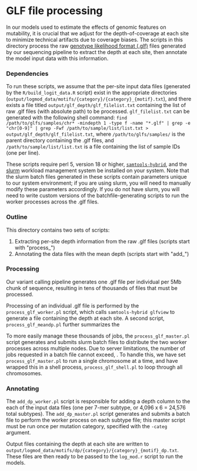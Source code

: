 # GLF file processing

In our models used to estimate the effects of genomic features on mutability, it is crucial that we adjust for the depth-of-coverage at each site to minimize technical artifacts due to coverage biases. The scripts in this directory process the raw [genotype likelihood format (.glf)](http://genome.sph.umich.edu/wiki/GLF) files generated by our sequencing pipeline to extract the depth at each site, then annotate the model input data with this information.

### Dependencies
To run these scripts, we assume that the per-site input data files (generated by the `R/build_logit_data.R` script) exist in the appropriate directories (`output/logmod_data/motifs/{category}/{category}_{motif}.txt`), and there exists a file titled `output/glf_depth/glf_filelist.txt` containing the list of raw .glf files (with absolute path) to be processed. `glf_filelist.txt` can be generated with the following shell command: `find /path/to/glfs/samples/chr* -mindepth 1 -type f -name "*.glf" | grep -e "chr[0-9]" | grep -Fwf /path/to/sample/list/list.txt > output/glf_depth/glf_filelist.txt`, where `/path/to/glfs/samples/` is the parent directory containing the .glf files, and `/path/to/sample/list/list.txt` is a file containing the list of sample IDs (one per line).

These scripts require perl 5, version 18 or higher, [`samtools-hybrid`](https://github.com/statgen/samtools-0.1.7a-hybrid), and the [slurm](http://slurm.schedmd.com/slurm.html) workload management system be installed on your system. Note that the slurm batch files generated in these scripts contain parameters unique to our system environment; if you are using slurm, you will need to manually modify these parameters accordingly. If you do not have slurm, you will need to write custom versions of the batchfile-generating scripts to run the worker processes across the .glf files.

### Outline
This directory contains two sets of scripts:

1. Extracting per-site depth information from the raw .glf files (scripts start with "process_")
2. Annotating the data files with the mean depth (scripts start with "add_")

### Processing
Our variant calling pipeline generates one .glf file per individual per 5Mb chunk of sequence, resulting in tens of thousands of files that must be processed.

Processing of an individual .glf file is performed by the `process_glf_worker.pl` script, which calls `samtools-hybrid glfview` to generate a file containing the depth at each site. A second script, `process_glf_meandp.pl` further summarizes the

To more easily manage these thousands of jobs, the `process_glf_master.pl` script generates and submits slurm batch files to distribute the two worker processes across multiple nodes. Due to server limitations, the number of jobs requested in a batch file cannot exceed, . To handle this, we have set `process_glf_master.pl` to run a single chromosome at a time, and have wrapped this in a shell process, `process_glf_shell.pl` to loop through all chromosomes.

### Annotating
The `add_dp_worker.pl` script is responsible for adding a depth column to the each of the input data files (one per 7-mer subtype, or 4,096 x 6 = 24,576 total subtypes). The `add_dp_master.pl` script generates and submits a batch file to perform the worker process on each subtype file; this master script must be run once per mutation category, specified with the `-categ` argument.

Output files containing the depth at each site are written to `output/logmod_data/motifs/dp/{category}/{category}_{motif}_dp.txt`. These files are then ready to be passed to the `log_mod.r` script to run the models.
